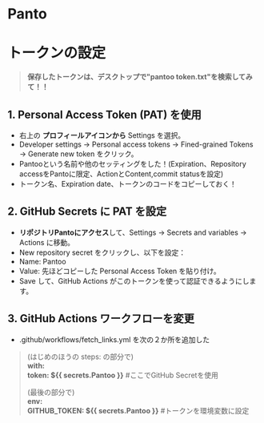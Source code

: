 # Panto
# トークンの設定  
>**保存したトークンは、デスクトップで"pantoo token.txt"を検索してみて！！**  
## 1. Personal Access Token (PAT) を使用
- 右上の **プロフィールアイコンから** Settings を選択。
- Developer settings → Personal access tokens → Fined-grained Tokens → Generate new token をクリック。
- Pantooという名前や他のセッティングをした！(Expiration、Repository accessをPantoに限定、ActionとContent,commit statusを設定)
- トークン名、Expiration date、トークンのコードをコピーしておく！  

## 2. GitHub Secrets に PAT を設定
- **リポジトリPantoにアクセス**して、Settings → Secrets and variables → Actions に移動。
- New repository secret をクリックし、以下を設定：
- Name: Pantoo
- Value: 先ほどコピーした Personal Access Token を貼り付け。
- Save して、GitHub Actions がこのトークンを使って認証できるようにします。  

## 3. GitHub Actions ワークフローを変更
- .github/workflows/fetch_links.yml を次の２か所を追加した
>(はじめのほうの steps: の部分で)  
>**with:  
>  token: ${{ secrets.Pantoo }}**  #ここでGitHub Secretを使用
>
>(最後の部分で)  
>**env:  
>  GITHUB_TOKEN: ${{ secrets.Pantoo }}**  #トークンを環境変数に設定

